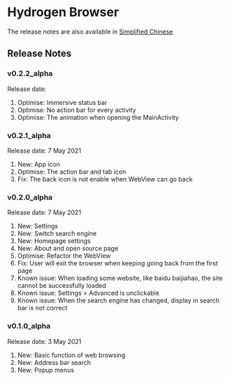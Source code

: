 # Hydrogen Browser

The release notes are also available in [Simplified Chinese](https://github.com/lzh7522/Hydrogen-Browser/blob/master/README_zh-cn.md)

## Release Notes

### v0.2.2_alpha
Release date: 
1. Optimise: Immersive status bar
2. Optimise: No action bar for every activity
3. Optimise: The animation when opening the MainActivity

### v0.2.1_alpha
Release date: 7 May 2021
1. New: App icon
2. Optimise: The action bar and tab icon
3. Fix: The back icon is not enable when WebView can go back

### v0.2.0_alpha
Release date: 7 May 2021
1. New: Settings
2. New: Switch search engine
3. New: Homepage settings
4. New: About and open source page
5. Optimise: Refactor the WebView
6. Fix: User will exit the browser when keeping going back from the first page
7. Known issue: When loading some website, like baidu baijiahao, the site cannot be successfully loaded
8. Known issue: Settings > Advanced is unclickable
9. Known issue: When the search engine has changed, display in search bar is not correct

### v0.1.0_alpha
Release date: 3 May 2021
1. New: Basic function of web browsing
2. New: Address bar search
3. New: Popup menus
